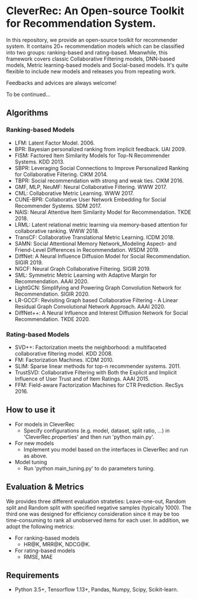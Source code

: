 # CleverRec: An Open-source Toolkit for Recommendation System.

In this repository, we provide an open-source toolkit for recommender system. It contains 20+ recommendation models which can be classified into two groups: ranking-based and rating-based. Meanwhile, this framework covers classic Collaborative Filtering models, DNN-based models, Metric learning-based models and Social-based models. It's quite flexible to include new models and releases you from repeating work.

Feedbacks and advices are always welcome!

To be continued...

## Algorithms

### Ranking-based Models

+ LFM: Latent Factor Model. 2006.
+ BPR: Bayesian personalized ranking from implicit feedback. UAI 2009.
+ FISM: Factored Item Similarity Models for Top-N Recommender Systems. KDD 2013.
+ SBPR: Leveraging Social Connections to Improve Personalized Ranking for Collaborative Filtering. CIKM 2014.
+ TBPR: Social recommendation with strong and weak ties. CIKM 2016.
+ GMF, MLP, NeuMF: Neural Collaborative Filtering. WWW 2017.
+ CML: Collaborative Metric Learning. WWW 2017.
+ CUNE-BPR: Collaborative User Network Embedding for Social Recommender Systems. SDM 2017.
+ NAIS: Neural Attentive Item Similarity Model for Recommendation. TKDE 2018.
+ LRML: Latent relational metric learning via memory-based attention for collaborative ranking. WWW 2018.
+ TransCF: Collaborative Translational Metric Learning. ICDM 2018.
+ SAMN: Social Attentional Memory Network_Modeling Aspect- and Friend-Level Differences in Recommendation. WSDM 2019.
+ DiffNet: A Neural Influence Diffusion Model for Social Recommendation. SIGIR 2019.
+ NGCF: Neural Graph Collaborative Filtering. SIGIR 2019.
+ SML: Symmetric Metric Learning with Adaptive Margin for Recommendation. AAAI 2020.
+ LightGCN:  Simplifying and Powering Graph Convolution Network for Recommendation. SIGIR 2020.
+ LR-GCCF: Revisiting Graph based Collaborative Filtering - A Linear Residual Graph Convolutional Network Approach. AAAI 2020.
+ DiffNet++: A Neural Influence and Interest Diffusion Network for Social Recommendation. TKDE 2020.


### Rating-based Models

+ SVD++: Factorization meets the neighborhood: a multifaceted collaborative filtering model. KDD 2008.
+ FM: Factorization Machines. ICDM 2010.
+ SLIM: Sparse linear methods for top-n recommender systems. 2011.
+ TrustSVD: Collaborative Filtering with Both the Explicit and Implicit Influence of User Trust and of Item Ratings. AAAI 2015.
+ FFM: Field-aware Factorization Machines for CTR Prediction. RecSys 2016.

## How to use it

+ For models in CleverRec
    + Specify configurations (e.g. model, dataset, split ratio, ...) in 'CleverRec.properties' and then run 'python main.py'.
+ For new models
    + Implement you model based on the interfaces in CleverRec and run as above.
+ Model tuning
    + Run 'python main_tuning.py' to do parameters tuning.

## Evaluation & Metrics

We provides three different evaluation strateties: Leave-one-out, Random split and Random split with specified negative samples (typically 1000). The third one was designed for efficiency consideration since it may be too time-consuming to rank all unobserved items for each user. In addition, we adopt the following metrics:

+ For ranking-based models
    + HR@K, MRR@K, NDCG@K.
+ For rating-based models
    + RMSE, MAE

## Requirements

+ Python 3.5+, Tensorflow 1.13+, Pandas, Numpy, Scipy, Scikit-learn.
